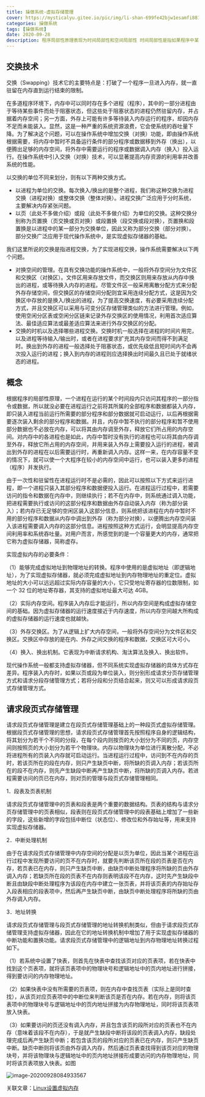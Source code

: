 ```yaml
---
title: 操做系统-虚拟存储管理
cover: https://mysticalyu.gitee.io/pic/img/li-shan-699fe42bjw1esamfi8814j21kw24tgzp.jpg
categories: 操做系统
tags: [操做系统] 
date: 2020-09-28
description: 程序局部性原理表现为时间局部性和空间局部性 时间局部性是指如果程序中某条指令一旦执行,则不久的将来该指令可能会再次执行 产生时间局部性的典型原因是在程序中存在着大量的循环操作 空间局部性是指如果某个存储单元被访问,则不久以后该存储单元以及与该存储单元相邻的那些存储单元也最有可能被访问,即程序在一段时间内所访问的地址可能集中在一定的范围内.
---
```


## 交换技术

交换（Swapping）技术它的主要特点是：打破了一个程序一旦进入内存，就一直驻留在内存直到运行结束的限制。

在多道程序环境下，内存中可以同时存在多个进程（程序），其中的一部分进程由于等待某些事件而处于阻塞状态，但这些处于阻塞状态的进程仍然驻留内存，并占据着内存空间；另一方面，外存上可能有许多等待装入内存运行的程序，却因内存不足而未能装入。显然，这是一种严重的系统资源浪费，它会使系统的吞吐量下降。为了解决这个问题，可以在操作系统中增加交换（对换）功能，即由操作系统根据需要，将内存中暂时不具备运行条件的部分程序或数据移到外存（换出），以便腾出足够的内存空间，将外存中需要运行的程序或数据调入内存（换入）投入运行。在操作系统中引入交换（对换）技术，可以显著提高内存资源的利用率并改善系统的性能。

以交换的单位不同来划分，则有以下两种交换方式。

- 以进程为单位的交换。每次换入/换出的是整个进程，我们称这种交换为进程交换（进程对换）或整体交换（整体对换）。进程交换广泛应用于分时系统，主要解决内存紧张问题。
- 以页（此处不多做介绍）或段（此处不多做介绍）为单位的交换。这种交换分别称为页置换（页交换或页对换）或段置换（段交换或段对换），页置换和段置换是以进程中的某一部分为交换单位，因此又称为部分交换（部分对换）。部分交换广泛应用于现代操作系统中，是实现虚拟存储器的基础。

我们这里所说的交换是指进程交换，为了实现进程交换，操作系统需要解决以下两个问题。

- 对换空间的管理。在具有交换功能的操作系统中，一般将外存空间分为文件区和交换区（对换区）。文件区用来存放文件，而交换区则用来存放从内存中换出的进程，或等待换入内存的进程。尽管文件区一般采用离散分配方式来分配外存存储空间，但交换区的存储空间分配则宜采用连续分配方式，这是因为交换区中存放的是换入/换出的进程，为了提高交换速度，有必要采用连续分配方式，并且交换区可以采用与可变分区存储管理类似的方法进行管理。例如，使用空闲分区表或空闲分区链来记录外存交换区的使用情况，利用首次适应算法、最佳适应算法或最差适应算法来进行外存交换区的分配。
- 交换的时机以及选择哪些进程交换。交换时机一般选择在进程的时间片用完，以及进程等待输入/输出时，或者在进程要求扩充其内存空间而得不到满足时。换出到外存的进程一般选择处于阻塞状态，或优先级低且短时间内不会再次投入运行的进程；换入到内存的进程则应选择换出时间最久且已处于就绪状态的进程。

## 概念

​	根据程序的局部性原理，一个进程在运行的某个时间段内只访问其程序的一部分指令或数据，所以就没必要在进程运行之前将其所属的全部程序和数据都装入内存，即只装入进程当前运行所需要的部分程序和部分数据就可启动运行，以后再根据需要逐次装入剩余的部分程序和数据。并且，内存中暂不执行的部分程序和暂不使用部分数据也不必放在内存，可以将其由内存调至外存，释放它们所占用的内存空间。对内存中的各进程也是如此，内存中暂时没有执行的进程也可以将其由内存调至外存，释放它所占用的内存空间，并用来装入外存上需要投入运行的进程，被调出到外存的进程在以后需要运行时，再重新调入内存。这样一来，在内存容量不变的情况下，就可以使一个大程序在较小的内存空间中运行，也可以装入更多的进程（程序）并发执行。

由于一次性和驻留性在进程运行时不是必需的，因此可以按照以下方式来运行进程，即一个进程只装入其部分程序和数据便投入运行。在进程运行过程中，若需要访问的指令和数据在内存中，则继续执行；若不在内存中，则系统通过调入功能，把进程需要执行或访问的这部分程序和数据由外存自动装入内存（称为部分装入）；若内存已无足够的空闲区装入这部分信息，则系统把该进程在内存中暂时不用的部分程序和数据从内存中调出到外存（称为部分对换），以便腾出内存空间装入该进程需要调入内存的这部分信息。进程按照这种方式运行，会明显提高内存空间利用率和系统吞吐量。对用户而言，所感觉到的是一个容量更大的内存，通常把它称为虚拟存储器，简称虚存。

实现虚拟内存的必要条件：

（1）能够完成虚拟地址到物理地址的转换。程序中使用的是虚拟地址（即逻辑地址），为了实现虚拟存储器，就必须完成虚拟地址到内存物理地址的重定位。虚拟地址的大小可以远远超过实际内存容量的大小，它只受地址寄存器的位数限制，如一个 32 位的地址寄存器，其支持的虚拟地址最大可达 4GB。

（2）实际内存空间。程序装入内存后才能运行，所以内存空间是构成虚拟存储空间的基础。因为虚拟存储器的运行速度接近于内存速度，所以内存空间越大所构成的虚拟存储器的运行速度也就越快。

（3）外存交换区。为了从逻辑上扩大内存空间，一般将外存空间分为文件区和交换区。交换区中存放的是在内、外存之间交换的程序和数据，交换区可大可小。

（4）换入、换出机制。它表现为中断请求机构、淘汰算法及换入、换出软件。

现代操作系统一般都支持虚拟存储器，但不同系统实现虚拟存储器的具体方式存在差异。程序装入内存时，如果以页或段为单位装入，则分别形成请求分页存储管理方式和请求分段存储管理方式；若将分段和分页结合起来，则又可以形成请求段页式存储管理方式。

## 请求段页式存储管理

​	请求段页式存储管理是建立在段页式存储管理基础上的一种段页式虚拟存储管理。根据段页式存储管理的思想，请求段页式存储管理首先按照程序自身的逻辑结构，将其划分为若干个不同的分段，在每个段内则按页的大小划分为不同的页，内存空间则按照页的大小划分为若干个物理块。内存以物理块为单位进行离散分配，不必将进程所有的页装入内存就可启动运行。当进程运行过程中，访问到不在内存的页时，若该页所在的段在内存，则只产生缺页中断，将所缺的页调入内存；若该页所在的段不在内存，则先产生缺段中断再产生缺页中断，将所缺的页调入内存。若进程需要访问的页已在内存，则对页的管理与段页式存储管理相同。

1．段表及页表机制

请求段页式存储管理中的页表和段表是两个重要的数据结构。页表的结构与请求分页存储管理中的页表相似，段表则在段页式存储管理中的段表基础上增加了一些新的字段，这些新增的字段包括中断位（状态位）、修改位和外存始址等，用来支持实现虚拟存储器。

2．中断处理机制

由于在请求段页式存储管理中内存空间的分配是以页为单位，因此当某个进程在运行过程中发现所要访问的页不在内存时，就要先判断该页所在段的页表是否在内存，若页表已在内存，则只产生缺页中断，由缺页中断处理程序将所缺的页由外存调入内存；若缺页所在段的页表不在内存则表明该段不在内存，这时先产生缺段中断且由缺段中断处理程序为该段在内存中建立一张页表，并将该页表的内存始址存入段表相应的段表项中，然后再产生缺页中断，由缺页中断处理程序将所缺的页由外存调入内存。

3．地址转换

请求段页式存储管理与段页式存储管理的地址转换机制类似，但由于请求段页式存储管理支持虚拟存储器，因此在它的地址转换机制中增加了用于实现虚拟存储器的中断功能和置换功能。请求段页式存储管理中的逻辑地址到内存物理地址转换过程如下。

（1）若系统中设置了快表，则首先在快表中查找该页对应的页表项，若在快表中找到这个页表项，就将该页表项中的物理块号和逻辑地址中的页内地址进行拼接，得到要访问的内存物理地址。

（2）如果快表中没有所需要的页表项，则在内存中查找页表（实际上是同时查找），从该页对应页表项中的中断位来判断该页是否在内存。若在内存，则将该页表项中的物理块号与逻辑地址中的页内地址拼接为内存物理地址，同时将该页表项放入快表。

（3）如果要访问的页还没有调入内存，并且包含该页的段所对应的页表也不在内存（意味着该段不在内存），于是就产生缺段中断将该段的页表调入内存，缺段处理完成后再产生缺页中断；若包含该页的段所对应的页表已在内存，则只产生缺页中断。缺页中断则将该页由外存调入内存，然后通过页表查找得到该页对应的物理块号，并将该物理块与逻辑地址中的页内地址拼接形成要访问的内存物理地址，同时将该页表项放入快表。如图

![image-20200928084933567](https://gitee.com/MysticalYu/pic/raw/master/hexo/image-20200928084933567.png)



关联文章：[Linux设置虚拟内存](https://www.gschaos.club/Linux%E8%AE%BE%E7%BD%AE%E8%99%9A%E6%8B%9F%E5%86%85%E5%AD%98/)

